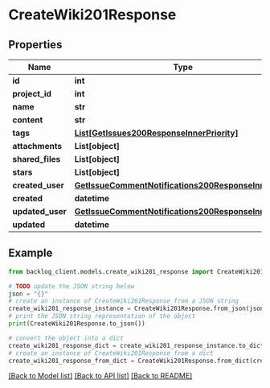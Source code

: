 # CreateWiki201Response


## Properties

Name | Type | Description | Notes
------------ | ------------- | ------------- | -------------
**id** | **int** |  | [optional] 
**project_id** | **int** |  | [optional] 
**name** | **str** |  | [optional] 
**content** | **str** |  | [optional] 
**tags** | [**List[GetIssues200ResponseInnerPriority]**](GetIssues200ResponseInnerPriority.md) |  | [optional] 
**attachments** | **List[object]** |  | [optional] 
**shared_files** | **List[object]** |  | [optional] 
**stars** | **List[object]** |  | [optional] 
**created_user** | [**GetIssueCommentNotifications200ResponseInnerUser**](GetIssueCommentNotifications200ResponseInnerUser.md) |  | [optional] 
**created** | **datetime** |  | [optional] 
**updated_user** | [**GetIssueCommentNotifications200ResponseInnerUser**](GetIssueCommentNotifications200ResponseInnerUser.md) |  | [optional] 
**updated** | **datetime** |  | [optional] 

## Example

```python
from backlog_client.models.create_wiki201_response import CreateWiki201Response

# TODO update the JSON string below
json = "{}"
# create an instance of CreateWiki201Response from a JSON string
create_wiki201_response_instance = CreateWiki201Response.from_json(json)
# print the JSON string representation of the object
print(CreateWiki201Response.to_json())

# convert the object into a dict
create_wiki201_response_dict = create_wiki201_response_instance.to_dict()
# create an instance of CreateWiki201Response from a dict
create_wiki201_response_from_dict = CreateWiki201Response.from_dict(create_wiki201_response_dict)
```
[[Back to Model list]](../README.md#documentation-for-models) [[Back to API list]](../README.md#documentation-for-api-endpoints) [[Back to README]](../README.md)


